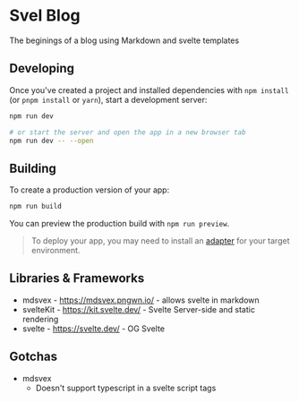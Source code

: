 # Svel Blog

The beginings of a blog using Markdown and svelte templates

## Developing

Once you've created a project and installed dependencies with `npm install` (or `pnpm install` or `yarn`), start a development server:

```bash
npm run dev

# or start the server and open the app in a new browser tab
npm run dev -- --open
```

## Building

To create a production version of your app:

```bash
npm run build
```

You can preview the production build with `npm run preview`.

> To deploy your app, you may need to install an [adapter](https://kit.svelte.dev/docs/adapters) for your target environment.

## Libraries & Frameworks

- mdsvex - https://mdsvex.pngwn.io/ - allows svelte in markdown
- svelteKit - https://kit.svelte.dev/ - Svelte Server-side and static rendering
- svelte - https://svelte.dev/ - OG Svelte

## Gotchas 

- mdsvex
    - Doesn't support typescript in a svelte script tags 